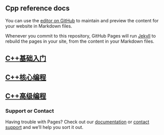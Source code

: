 ## Cpp reference docs

You can use the [editor on GitHub](https://github.com/AkideLiu/Cpp/edit/master/docs/index.md) to maintain and preview the content for your website in Markdown files.

Whenever you commit to this repository, GitHub Pages will run [Jekyll](https://jekyllrb.com/) to rebuild the pages in your site, from the content in your Markdown files.

## [C++基础入门](1.C%2B%2B基础/C%2B%2B基础入门)

## [C++核心编程](2.C%2B%2B核心编程/C%2B%2B核心编程)

## [C++高级编程](3.C%2B%2B提高编程/C%2B%2B提高编程)

### Support or Contact

Having trouble with Pages? Check out our [documentation](https://docs.github.com/categories/github-pages-basics/) or [contact support](https://github.com/contact) and we’ll help you sort it out.

